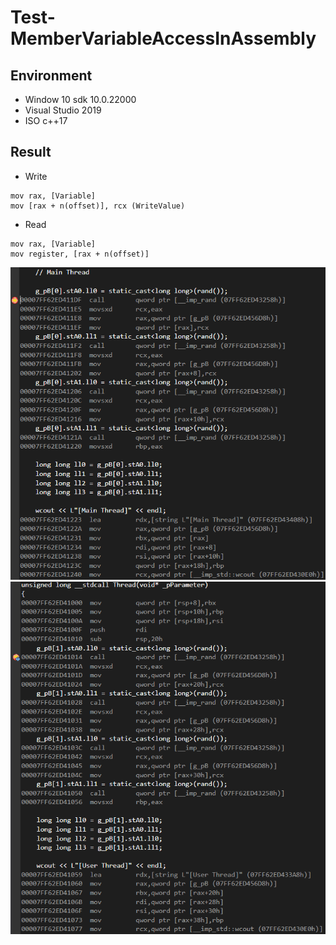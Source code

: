 # Test-MemberVariableAccessInAssembly

## Environment

- Window 10 sdk 10.0.22000  
- Visual Studio 2019  
- ISO c++17  

## Result

- Write

```
mov rax, [Variable]  
mov [rax + n(offset)], rcx (WriteValue)
```

- Read

```
mov rax, [Variable]  
mov register, [rax + n(offset)]
```

![1](1.png)
![2](2.png)
